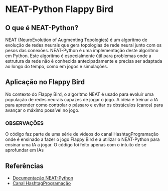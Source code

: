 
# NEAT-Python Flappy Bird

## O que é NEAT-Python?

NEAT (NeuroEvolution of Augmenting Topologies) é um algoritmo de evolução de redes neurais que gera topologias de rede neural junto com os pesos das conexões. NEAT-Python é uma implementação deste algoritmo em Python. Este algoritmo é especialmente útil para problemas onde a estrutura da rede não é conhecida antecipadamente e precisa ser adaptada ao longo do tempo, como em jogos e simulações.

## Aplicação no Flappy Bird

No contexto do Flappy Bird, o algoritmo NEAT é usado para evoluir uma população de redes neurais capazes de jogar o jogo. A ideia é treinar a IA para aprender como controlar o pássaro e evitar os obstáculos (canos) para avançar o máximo possível no jogo.

### OBSERVAÇÕES

O código faz parte de uma série de vídeos do canal HashtagProgramação onde é ensinado a fazer o jogo Flappy Bird e a utilizar o NEAT-Python para ensinar uma IA a jogar.
O código foi feito apenas com o intuito de se aprofundar em IAs

## Referências

- [Documentação NEAT-Python](https://neat-python.readthedocs.io/en/latest/)
- [Canal HashtagProgramação](https://youtube.com/channel/UCafFexaRoRylOKdzGBU6Pgg?si=wkxdwkM1-assN7M-)

